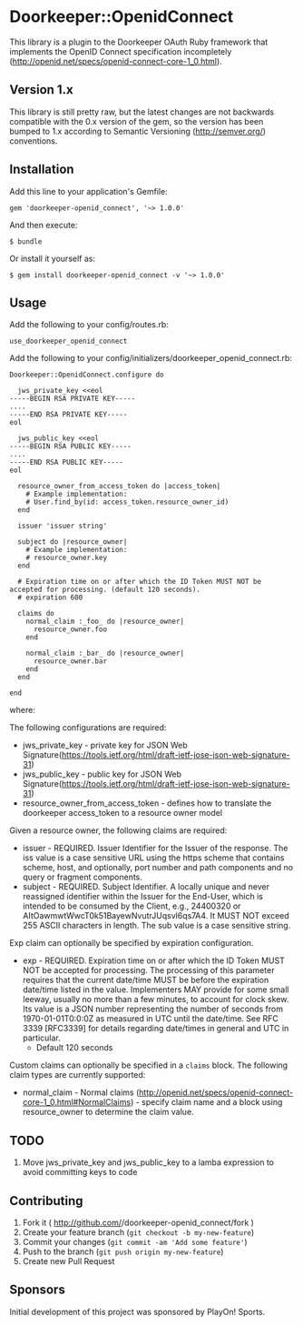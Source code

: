 # Doorkeeper::OpenidConnect

This library is a plugin to the Doorkeeper OAuth Ruby framework that implements the OpenID Connect specification incompletely (http://openid.net/specs/openid-connect-core-1_0.html).

## Version 1.x

This library is still pretty raw, but the latest changes are not backwards compatible with the 0.x version of the gem, so the version has been bumped to 1.x according to Semantic Versioning (http://semver.org/) conventions.

## Installation

Add this line to your application's Gemfile:

    gem 'doorkeeper-openid_connect', '~> 1.0.0'

And then execute:

    $ bundle

Or install it yourself as:

    $ gem install doorkeeper-openid_connect -v '~> 1.0.0'

## Usage

Add the following to your config/routes.rb:

    use_doorkeeper_openid_connect

Add the following to your config/initializers/doorkeeper_openid_connect.rb:

    Doorkeeper::OpenidConnect.configure do

      jws_private_key <<eol
    -----BEGIN RSA PRIVATE KEY-----
    ....
    -----END RSA PRIVATE KEY-----
    eol

      jws_public_key <<eol
    -----BEGIN RSA PUBLIC KEY-----
    ....
    -----END RSA PUBLIC KEY-----
    eol

      resource_owner_from_access_token do |access_token|
        # Example implementation:
        # User.find_by(id: access_token.resource_owner_id)
      end

      issuer 'issuer string'

      subject do |resource_owner|
        # Example implementation:
        # resource_owner.key
      end

      # Expiration time on or after which the ID Token MUST NOT be accepted for processing. (default 120 seconds).
      # expiration 600

      claims do
        normal_claim :_foo_ do |resource_owner|
          resource_owner.foo
        end

        normal_claim :_bar_ do |resource_owner|
          resource_owner.bar
        end
      end

    end

where:

The following configurations are required:

* jws_private_key - private key for JSON Web Signature(https://tools.ietf.org/html/draft-ietf-jose-json-web-signature-31)
* jws_public_key  - public key for JSON Web Signature(https://tools.ietf.org/html/draft-ietf-jose-json-web-signature-31)
* resource_owner_from_access_token - defines how to translate the doorkeeper access_token to a resource owner model

Given a resource owner, the following claims are required:

* issuer - REQUIRED. Issuer Identifier for the Issuer of the response. The iss value is a case sensitive URL using the https scheme that contains scheme, host, and optionally, port number and path components and no query or fragment components.
* subject - REQUIRED. Subject Identifier. A locally unique and never reassigned identifier within the Issuer for the End-User, which is intended to be consumed by the Client, e.g., 24400320 or AItOawmwtWwcT0k51BayewNvutrJUqsvl6qs7A4. It MUST NOT exceed 255 ASCII characters in length. The sub value is a case sensitive string.

Exp claim can optionally be specified by expiration configuration.

* exp - REQUIRED. Expiration time on or after which the ID Token MUST NOT be accepted for processing. The processing of this parameter requires that the current date/time MUST be before the expiration date/time listed in the value. Implementers MAY provide for some small leeway, usually no more than a few minutes, to account for clock skew. Its value is a JSON number representing the number of seconds from 1970-01-01T0:0:0Z as measured in UTC until the date/time. See RFC 3339 [RFC3339] for details regarding date/times in general and UTC in particular.
    * Default 120 seconds

Custom claims can optionally be specified in a `claims` block.  The following claim types are currently supported:

* normal_claim - Normal claims (http://openid.net/specs/openid-connect-core-1_0.html#NormalClaims) - specify claim name and a block using resource_owner to determine the claim value.

## TODO

1. Move jws_private_key and jws_public_key to a lamba expression to avoid committing keys to code

## Contributing

1. Fork it ( http://github.com/<my-github-username>/doorkeeper-openid_connect/fork )
2. Create your feature branch (`git checkout -b my-new-feature`)
3. Commit your changes (`git commit -am 'Add some feature'`)
4. Push to the branch (`git push origin my-new-feature`)
5. Create new Pull Request

## Sponsors

Initial development of this project was sponsored by PlayOn! Sports.

